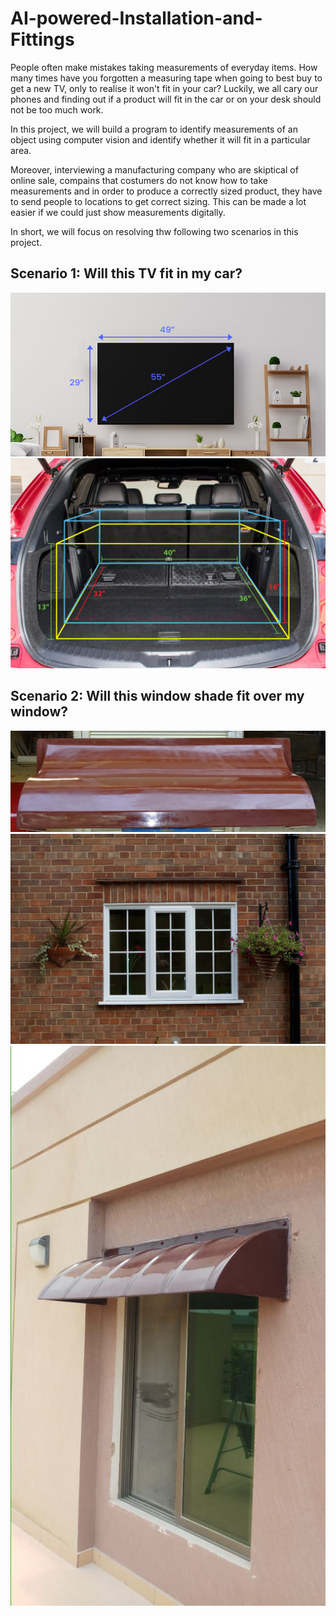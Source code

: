 # AI-powered-Installation-and-Fittings

People often make mistakes taking measurements of everyday items. How many times have you forgotten a measuring tape when going to best buy to get a new TV, only to realise it won't fit in your car?
Luckily, we all cary our phones and finding out if a product will fit in the car or on your desk should not be too much work.

 In this project, we will build a program to identify measurements of an object using computer vision and identify whether it will fit in a particular area.

 Moreover, interviewing a manufacturing company who are skiptical of online sale, compains that costumers do not know how to take measurements and in order to produce a correctly sized product, they have to send people to locations to get correct sizing. This can be made a lot easier if we could just show measurements digitally. 

 In short, we will focus on resolving thw following two scenarios in this project.

 ## Scenario 1: Will this TV fit in my car?

 ![](data/TV-screen-size.jpg)
 ![](data/woofer-trunk-space-2-dimensions.jpg)


 ## Scenario 2: Will this window shade fit over my window?
 ![](data/window-shade.JPG)
 ![](data/window.jpeg)
 ![](data/window-shade-installed.jpeg)